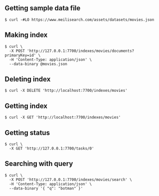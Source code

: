 

## Getting sample data file
```
$ curl -#LO https://www.meilisearch.com/assets/datasets/movies.json 
```

## Making index
```
$ curl \
  -X POST 'http://127.0.0.1:7700/indexes/movies/documents?primaryKey=id' \
  -H 'Content-Type: application/json' \
  --data-binary @movies.json
```

## Deleting index
```
$ curl -X DELETE 'http://localhost:7700/indexes/movies'
```

## Getting index
```
$ curl -X GET 'http://localhost:7700/indexes/movies'
```

## Getting status
```
$ curl \
  -X GET 'http://127.0.0.1:7700/tasks/0' 
```

## Searching with query
```
$ curl \
  -X POST 'http://127.0.0.1:7700/indexes/movies/search' \
  -H 'Content-Type: application/json' \
  --data-binary '{ "q": "botman" }'
```
